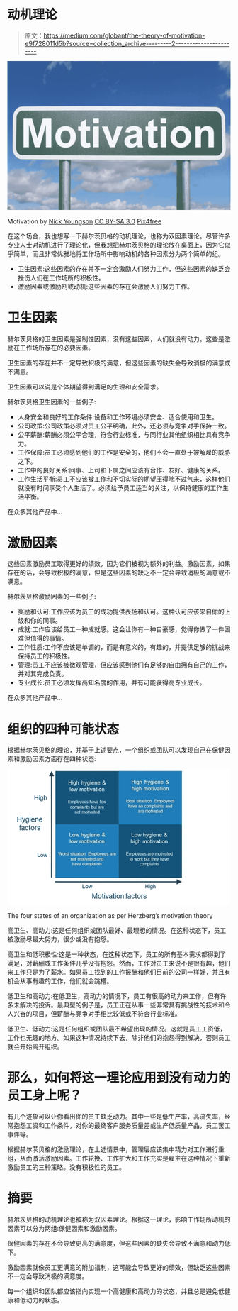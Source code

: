 # 动机理论

> 原文：<https://medium.com/globant/the-theory-of-motivation-e9f728011d5b?source=collection_archive---------2----------------------->

![](img/cb726546b27c3d7be2807986b9c7e7d9.png)

Motivation by [Nick Youngson](http://www.nyphotographic.com/) [CC BY-SA 3.0](https://creativecommons.org/licenses/by-sa/3.0/) [Pix4free](https://pix4free.org/)

在这个场合，我也想写一下赫尔茨贝格的动机理论，也称为双因素理论。尽管许多专业人士对动机进行了理论化，但我想把赫尔茨贝格的理论放在桌面上，因为它似乎简单，而且非常优雅地将工作场所中影响动机的各种因素分为两个简单的组。

*   卫生因素:这些因素的存在并不一定会激励人们努力工作，但这些因素的缺乏会挫伤人们在工作场所的积极性。
*   激励因素或激励剂或动机:这些因素的存在会激励人们努力工作。

# 卫生因素

赫尔茨贝格的卫生因素是强制性因素，没有这些因素，人们就没有动力。这些是激励在工作场所存在的必要因素。

卫生因素的存在并不一定导致积极的满意，但这些因素的缺失会导致消极的满意或不满意。

卫生因素可以说是个体期望得到满足的生理和安全需求。

赫尔茨贝格卫生因素的一些例子:

*   人身安全和良好的工作条件:设备和工作环境必须安全、适合使用和卫生。
*   公司政策:公司政策必须对员工公平明确，此外，还必须与竞争对手保持一致。
*   公平薪酬:薪酬必须公平合理，符合行业标准，与同行业其他组织相比具有竞争力。
*   工作保障:员工必须感到他们的工作是安全的，他们不会一直处于被解雇的威胁之下。
*   工作中的良好关系:同事、上司和下属之间应该有合作、友好、健康的关系。
*   工作生活平衡:员工不应该被工作和不切实际的期望压得喘不过气来，这样他们就没有时间享受个人生活了。必须给予员工适当的关注，以保持健康的工作生活平衡。

在众多其他产品中…

# 激励因素

这些因素激励员工取得更好的绩效，因为它们被视为额外的利益。激励因素，如果存在的话，会导致积极的满意，但是这些因素的缺乏不一定会导致消极的满意或不满意。

赫尔茨贝格激励因素的一些例子:

*   奖励和认可:工作应该为员工的成功提供表扬和认可。这种认可应该来自你的上级和你的同事。
*   成就:工作应该给员工一种成就感。这会让你有一种自豪感，觉得你做了一件困难但值得的事情。
*   工作性质:工作不应该是单调的，而是有意义的，有趣的，并提供足够的挑战来保持员工的积极性。
*   管理:员工不应该被微观管理，但应该感到他们有足够的自由拥有自己的工作，并对其完成负责。
*   专业成长:员工必须发挥高知名度的作用，并有可能获得高专业成长。

在众多其他产品中…

# 组织的四种可能状态

根据赫尔茨贝格的理论，并基于上述要点，一个组织或团队可以发现自己在保健因素和激励因素方面存在四种状态:

![](img/b3796fdffb42f0dc6f12e4d2762c0c78.png)

The four states of an organization as per Herzberg’s motivation theory

高卫生、高动力:这是任何组织或团队最好、最理想的情况。在这种状态下，员工被激励尽最大努力，很少或没有抱怨。

高卫生和低积极性:这是一种状态，在这种状态下，员工的所有基本需求都得到了满足，对薪酬或工作条件几乎没有抱怨。然而，工作对员工来说不是很有趣，他们来工作只是为了薪水。如果员工找到的工作报酬和他们目前的公司一样好，并且有机会从事有趣的工作，他们就会跳槽。

低卫生和高动力:在低卫生，高动力的情况下，员工有很高的动力来工作，但有许多未解决的投诉。最典型的例子是，员工正在从事一些非常具有挑战性的技术和令人兴奋的项目，但薪酬与竞争对手相比较低或不符合行业标准。

低卫生、低动力:这是任何组织或团队最不希望出现的情况。这就是员工工资低，工作也无趣的地方。如果这种情况持续下去，除非他们的抱怨得到解决，否则员工就会开始离开组织。

# 那么，如何将这一理论应用到没有动力的员工身上呢？

有几个迹象可以让你看出你的员工缺乏动力。其中一些是低生产率，高流失率，经常抱怨工资和工作条件，对你的最终客户服务质量差或生产低质量产品，员工罢工事件等。

根据赫尔茨贝格的激励理论，在上述情景中，管理层应该集中精力对工作进行重组，从而激活激励因素。工作轮换、工作扩大和工作充实是雇主在这种情况下重新激励员工的三种策略。没有积极性的员工。

# 摘要

赫尔茨贝格的动机理论也被称为双因素理论。根据这一理论，影响工作场所动机的因素可以分为两组:保健因素和激励因素。

保健因素的存在不会导致更高的满意度，但这些因素的缺失会导致不满意和动力低下。

激励因素就像员工更满意的附加福利，这可能会导致更好的绩效，但缺乏这些因素不一定会导致消极的满意度。

每一个组织和团队都应该指向实现一个高健康和高动力的状态，并且总是避免低健康和低动力的状态。